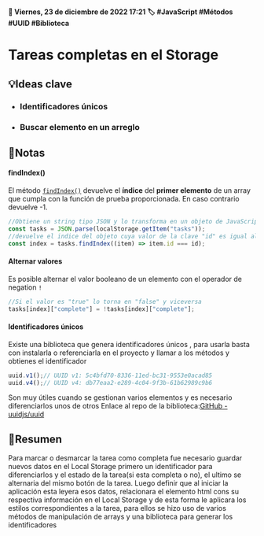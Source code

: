 **📅 Viernes, 23 de diciembre de 2022 17:21**
**🏷️ #JavaScript #Métodos #UUID #Biblioteca**
# Tareas completas en el Storage
## 💡Ideas clave
- ### Identificadores únicos
- ### Buscar elemento en un arreglo
## 📓Notas
#### findIndex()
El método [`findIndex()`](https://developer.mozilla.org/es/docs/Web/JavaScript/Reference/Global_Objects/Array/findIndex) devuelve el **índice** del **primer elemento** de un array que cumpla con la función de prueba proporcionada. En caso contrario devuelve -1.
```JavaScript
//Obtiene un string tipo JSON y lo transforma en un objeto de JavaScript 
const tasks = JSON.parse(localStorage.getItem("tasks"));
//devuelve el indice del objeto cuya valor de la clave "id" es igual al parametro del mismo nombre
const index = tasks.findIndex((item) => item.id === id);
```
#### Alternar valores
Es posible alternar el valor booleano de un elemento con el operador de negation `!`
```JavaScript
//Si el valor es "true" lo torna en "false" y viceversa 
tasks[index]["complete"] = !tasks[index]["complete"];
```
#### Identificadores únicos 
Existe una biblioteca que genera identificadores únicos , para usarla basta con instalarla o referenciarla en el proyecto y llamar a los métodos y obtienes el identificador
```javascript
uuid.v1();// UUID v1: 5c4bfd70-8336-11ed-bc31-9553e0acad85
uuid.v4();// UUID v4: db77eaa2-e289-4c04-9f3b-61b62989c9b6
```
Son muy útiles cuando se gestionan varios elementos y es necesario diferenciarlos unos de otros
Enlace al repo de la biblioteca:[GitHub - uuidjs/uuid](https://github.com/uuidjs/uuid?utm_source=cdnjs&utm_medium=cdnjs_link&utm_campaign=cdnjs_library) 
## 📝Resumen

Para marcar o desmarcar la tarea como completa fue necesario guardar nuevos datos en el Local Storage primero un identificador para diferenciarlos y el estado de la tarea(si esta completa o no), el ultimo se alternaria del mismo botón de la tarea. Luego definir que al iniciar la aplicación esta leyera esos datos, relacionara el elemento html cons su respectiva información en el Local Storage y de esta forma le aplicara los estilos correspondientes a la tarea, para ellos se hizo uso de varios métodos de manipulación de arrays y una biblioteca para generar los identificadores 